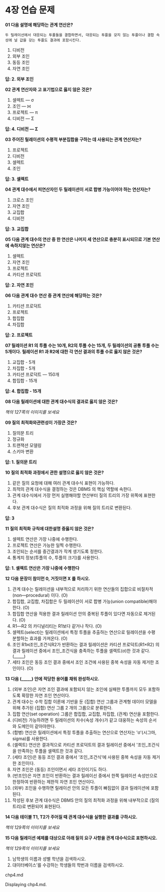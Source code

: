 
# 4장 연습 문제

**01 다음 설명에 해당하는 관계 연산은?**

`두 릴레이선에서 대응되는 투폴둘을 결합하면서, 대응되는 투플을 갖지 않는 투플이나 결합 속성에 널 값을 갖는 투플도 결과에 포함시킨다.`

1. 디비전
2. 외부 조인
3. 동등 조인
4. 자연 조인

**답: 2. 외부 조인**

**02 관계 연산자와 고 표기법으로 옳지 않은 것은?**

1. 셀렉트 — σ
2. 조인 — ⨝
3. 프로젝트 ― π
4. 디비전 — Σ

**답: 4. 디비전 — Σ**

**03 주어진 릴레이션의 수평적 부분집합을 구하는 데 사용되는 관계 연산자는?**

1. 프로젝트
2. 디비전
3. 셀렉트
4. 조인

**답: 3. 셀렉트**

**04 관계 대수에서 피연산자인 두 릴레이션이 서로 합병 가능이어야 하는 연산자는?**

1. 크로스 조인
2. 자연 조인
3. 교집합
4. 디비전

**답: 3. 교집합**

**05 다음 관계 대수의 연산 중 한 연산은 나머지 세 연산으로 충분히 표시되므로 기본 연산에 속하지않는 연산은?**

1. 셀렉트
2. 자연 조인
3. 프로젝트
4. 카티션 프로덕트

**답: 2. 자연 조인**

**06 다음 관계 대수 연산 중 관계 연산에 해당하는 것은?**

1. 카티션 프로덕트
2. 프로젝트
3. 합집합
4. 차집합

**답: 2. 프로젝트**

**07 릴레이션 R1 의 투플 수는 10개, R2의 투폴 수는 15개, 두 릴레이션의 공통 투플 수는 5개이다. 릴레이션 R1 과 R2에 대한 각 연산 결과의 투플 수로 옳지 않은 것은?**

1. 교집합 - 5개
2. 차집합 - 5개
3. 카티션 프로덕트 — 150개
4. 합집합 - 15개

**답: 4. 합집합 - 15개**

**08 다음 릴레이션에 대한 관계 대수식의 결과로 옳지 않은 것은?**

_책의 127쪽의 이미지를 보세요_

**09 질의 최적화와관련성이 가장큰 것은?**

1. 질의문 트리
2. 정규화
3. 트랜잭션 모델링
4. 스키마 변환

**답: 1. 질의문 트리**

**10 질의 최적화 과정에서 관한 설명으로 옳지 않은 것은?**

1. 같은 질의 요청에 대해 여러 관계 대수식 표현이 가능하다.
2. 최적의 관계 대수식을 결정하는 것은 DBMS 의 핵심 역할에 속한다.
3. 관계 대수식에서 가장 먼저 실행해야할 연산부터 질의 트리의 가장 위쪽에 표현한다.
4. 후보 관계 대수식은 질의 최적화 과정을 위해 질의 트리로 변환된다.

**답: 3**

**11 질의 최적화 규칙에 대한설명 중옳지 않은 것은?**

1. 셀렉트 연산은 가장 나중에 수행한다.
2. 프로젝트 연산은 가능한 일찍 수행한다.
3. 조인되는 순서를 중간결과가 작계 생기도록 정한다.
4. 통계치 정보(투플의 수, 투플의 크기)를 사용한다.

**답: 1. 셀렉트 연산은 가장 나중에 수행한다**

**12 다음 문장이 참이먼 0, 거짓이면 X 를 하시오.**

1. 관계 대수는 릴레이션을 내부적으로 처리하기 위한 연산들의 집합으로 비절차적 (non―procedural) 이다. (O)
2. 합집합, 교집합, 차집합은 두 릴레이션이 서로 합병 가능(union compatible)해야 한다. (O)
3. 합집합 연산을 적용한 결과 릴레이션 안의 중복된 투플이 있다면 자동으로 제거된다. (O)
4. R1―R2 의 카디널리티는 R1보다 같거나 작다. (O)
5. 셀렉트(select)는 릴레이션에서 특정 투플을 추출하는 연산으로 릴레이션을 수평 분할하는 효과를 가져온다. (O)
6. 조인 R1⨝조인_조건식R2가 반환하는 결과 릴레이션은 카티션 프로덕트(R1×R2) 의 결과 릴레이션 중에서 조인_조건식을 충족하는 투플을 셀렉트(σ)한 것과 같다. (_____)
7. 세타 조인은 동등 조인 결과 중에서 조인 조건에 사용된 중복 속성을 자동 제거한 조인이다. (O)

**13 다음 (_____) 안에 적당한 용어를 채워 완성하시오.**

1. (외부 조인)은 자연 조인 결과에 포함되지 않는 조인에 실패한 투플까지 모두 포함하도록 확장한 자연 조인 연산이다.
2. 관계 대수는 수학 집합 이론에 기반을 둔 (집합) 연산 그룹과 관계형 데이터 모델을 위해 추가된 (집합) 연산 그룹 2 개의 그룹으로 분류한다.
3. 집합 연산(set operation) 그룹은 합집합, 교집합, 차집합, (관계) 연산을 포함한다.
4. (디비전) 가능하려면 두 릴레이션의 차수(속성 개수)가 같고 대웅하는 속성의 순서와 도메인이 같아야한다.
5. (합병) 연산은 릴레이션에서 특정 투플을 추출하는 연산으로 연산자는 'σ'(시그마, sigma)를 사용한다.
6. (셀렉트) 연산은 결과적으로 카티션 프로덕트의 결과 릴레이션 중에서 '조인_조건식을 만족하는 투플을 셀렉트한 것과 같다.
7. (세타 조인)은 동등 조인 결과 중에서 ‘조인_조건식’에 사용된 중복 속성을 자동 제거한 조인이다.
8. 자연 조인은 (동등) 조인이면서 세타 조인이기도 하다.
9. (반조인)은 자연 조인이 반환하는 결과 릴레이선 중에서 한쪽 릴레이션 속성만으로 한정하여 반환하는 제한적 자연 조인 연산이다.
10. (외부) 조인을 수행하면 릴레이션 안의 모든 투플이 빠짐없이 결과 릴레이션에 포함된다.
11. 작성된 후보 관계 대수식은 DBMS 안의 질의 최적화 과정을 위해 내부적으로 (질의 트리)로 변환되어 표현된다.

**14 다음 테이블 T1, T2가 주어질 때 관계 대수식을 실행한 결과를 구하시오.**

_책의 129쪽의 이미지를 보세요_

**15 다음 릴레이션 예제를 대상으로 아래 질의 요구 사항을 관계 대수식으로 표현하시오.**

_책의 129쪽의 이미지를 보세요_

1. 남학생의 이름과 성별 학년을 검색하시오.
2. 대이터베이스’를 수강하는 학생들의 학번과 이름을 검색하시오.










chp4.md

Displaying chp4.md.
